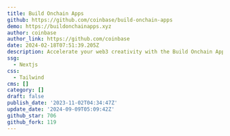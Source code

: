 ```yaml
---
title: Build Onchain Apps
github: https://github.com/coinbase/build-onchain-apps
demo: https://buildonchainapps.xyz
author: coinbase
author_link: https://github.com/coinbase
date: 2024-02-18T07:51:39.205Z
description: Accelerate your web3 creativity with the Build Onchain Apps Toolkit. ️
ssg:
  - Nextjs
css:
  - Tailwind
cms: []
category: []
draft: false
publish_date: '2023-11-02T04:34:47Z'
update_date: '2024-09-09T05:09:42Z'
github_star: 706
github_fork: 119
---
```


